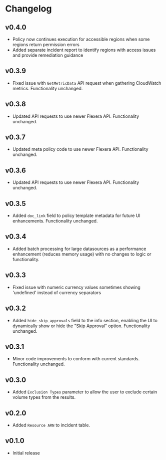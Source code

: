 # Changelog

## v0.4.0

- Policy now continues execution for accessible regions when some regions return permission errors
- Added separate incident report to identify regions with access issues and provide remediation guidance

## v0.3.9

- Fixed issue with `GetMetricData` API request when gathering CloudWatch metrics. Functionality unchanged.

## v0.3.8

- Updated API requests to use newer Flexera API. Functionality unchanged.

## v0.3.7

- Updated meta policy code to use newer Flexera API. Functionality unchanged.

## v0.3.6

- Updated API requests to use newer Flexera API. Functionality unchanged.

## v0.3.5

- Added `doc_link` field to policy template metadata for future UI enhancements. Functionality unchanged.

## v0.3.4

- Added batch processing for large datasources as a performance enhancement (reduces memory usage) with no changes to logic or functionality.

## v0.3.3

- Fixed issue with numeric currency values sometimes showing 'undefined' instead of currency separators

## v0.3.2

- Added `hide_skip_approvals` field to the info section, enabling the UI to dynamically show or hide the "Skip Approval" option. Functionality unchanged.

## v0.3.1

- Minor code improvements to conform with current standards. Functionality unchanged.

## v0.3.0

- Added `Exclusion Types` parameter to allow the user to exclude certain volume types from the results.

## v0.2.0

- Added `Resource ARN` to incident table.

## v0.1.0

- Initial release
